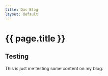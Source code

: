 ```yaml
---
title: Das Blog
layout: default
---
```


# {{ page.title }}

## Testing

This is just me testing some content on my blog.
